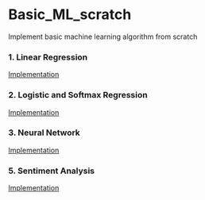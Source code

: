 # Basic_ML_scratch
Implement basic machine learning algorithm from scratch

### 1. Linear Regression
[Implementation]()
### 2. Logistic and Softmax Regression
[Implementation]()
### 3. Neural Network
[Implementation](https://github.com/ngthanhtin/Basic_ML_scratch/tree/main/neuralnetwork)
### 5. Sentiment Analysis
[Implementation]()

